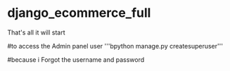 # django_ecommerce_full
 



That's all it will start 

#to access the Admin panel user  '''bpython manage.py createsuperuser'''

#because i Forgot the username and password




